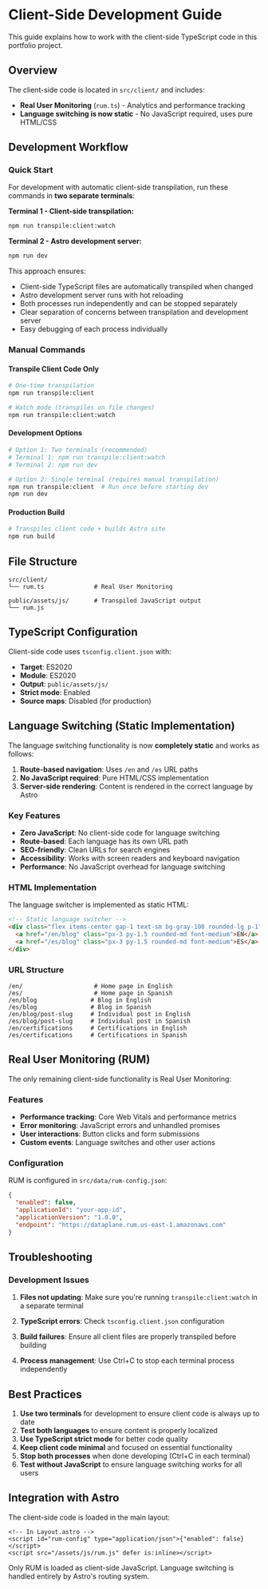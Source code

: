 # Client-Side Development Guide

This guide explains how to work with the client-side TypeScript code in this portfolio project.

## Overview

The client-side code is located in `src/client/` and includes:

- **Real User Monitoring** (`rum.ts`) - Analytics and performance tracking
- **Language switching is now static** - No JavaScript required, uses pure HTML/CSS

## Development Workflow

### Quick Start

For development with automatic client-side transpilation, run these commands in **two separate terminals**:

**Terminal 1 - Client-side transpilation:**

```bash
npm run transpile:client:watch
```

**Terminal 2 - Astro development server:**

```bash
npm run dev
```

This approach ensures:

- Client-side TypeScript files are automatically transpiled when changed
- Astro development server runs with hot reloading
- Both processes run independently and can be stopped separately
- Clear separation of concerns between transpilation and development server
- Easy debugging of each process individually

### Manual Commands

#### Transpile Client Code Only

```bash
# One-time transpilation
npm run transpile:client

# Watch mode (transpiles on file changes)
npm run transpile:client:watch
```

#### Development Options

```bash
# Option 1: Two terminals (recommended)
# Terminal 1: npm run transpile:client:watch
# Terminal 2: npm run dev

# Option 2: Single terminal (requires manual transpilation)
npm run transpile:client  # Run once before starting dev
npm run dev
```

#### Production Build

```bash
# Transpiles client code + builds Astro site
npm run build
```

## File Structure

```
src/client/
└── rum.ts              # Real User Monitoring

public/assets/js/       # Transpiled JavaScript output
└── rum.js
```

## TypeScript Configuration

Client-side code uses `tsconfig.client.json` with:

- **Target**: ES2020
- **Module**: ES2020
- **Output**: `public/assets/js/`
- **Strict mode**: Enabled
- **Source maps**: Disabled (for production)

## Language Switching (Static Implementation)

The language switching functionality is now **completely static** and works as follows:

1. **Route-based navigation**: Uses `/en` and `/es` URL paths
2. **No JavaScript required**: Pure HTML/CSS implementation
3. **Server-side rendering**: Content is rendered in the correct language by Astro

### Key Features

- **Zero JavaScript**: No client-side code for language switching
- **Route-based**: Each language has its own URL path
- **SEO-friendly**: Clean URLs for search engines
- **Accessibility**: Works with screen readers and keyboard navigation
- **Performance**: No JavaScript overhead for language switching

### HTML Implementation

The language switcher is implemented as static HTML:

```html
<!-- Static language switcher -->
<div class="flex items-center gap-1 text-sm bg-gray-100 rounded-lg p-1">
  <a href="/en/blog" class="px-3 py-1.5 rounded-md font-medium">EN</a>
  <a href="/es/blog" class="px-3 py-1.5 rounded-md font-medium">ES</a>
</div>
```

### URL Structure

```
/en/                    # Home page in English
/es/                    # Home page in Spanish
/en/blog               # Blog in English
/es/blog               # Blog in Spanish
/en/blog/post-slug     # Individual post in English
/es/blog/post-slug     # Individual post in Spanish
/en/certifications     # Certifications in English
/es/certifications     # Certifications in Spanish
```

## Real User Monitoring (RUM)

The only remaining client-side functionality is Real User Monitoring:

### Features

- **Performance tracking**: Core Web Vitals and performance metrics
- **Error monitoring**: JavaScript errors and unhandled promises
- **User interactions**: Button clicks and form submissions
- **Custom events**: Language switches and other user actions

### Configuration

RUM is configured in `src/data/rum-config.json`:

```json
{
  "enabled": false,
  "applicationId": "your-app-id",
  "applicationVersion": "1.0.0",
  "endpoint": "https://dataplane.rum.us-east-1.amazonaws.com"
}
```

## Troubleshooting

### Development Issues

1. **Files not updating**: Make sure you're running `transpile:client:watch` in a separate terminal

2. **TypeScript errors**: Check `tsconfig.client.json` configuration

3. **Build failures**: Ensure all client files are properly transpiled before building

4. **Process management**: Use Ctrl+C to stop each terminal process independently

## Best Practices

1. **Use two terminals** for development to ensure client code is always up to date
2. **Test both languages** to ensure content is properly localized
3. **Use TypeScript strict mode** for better code quality
4. **Keep client code minimal** and focused on essential functionality
5. **Stop both processes** when done developing (Ctrl+C in each terminal)
6. **Test without JavaScript** to ensure language switching works for all users

## Integration with Astro

The client-side code is loaded in the main layout:

```astro
<!-- In Layout.astro -->
<script id="rum-config" type="application/json">{"enabled": false}</script>
<script src="/assets/js/rum.js" defer is:inline></script>
```

Only RUM is loaded as client-side JavaScript. Language switching is handled entirely by Astro's routing system.
